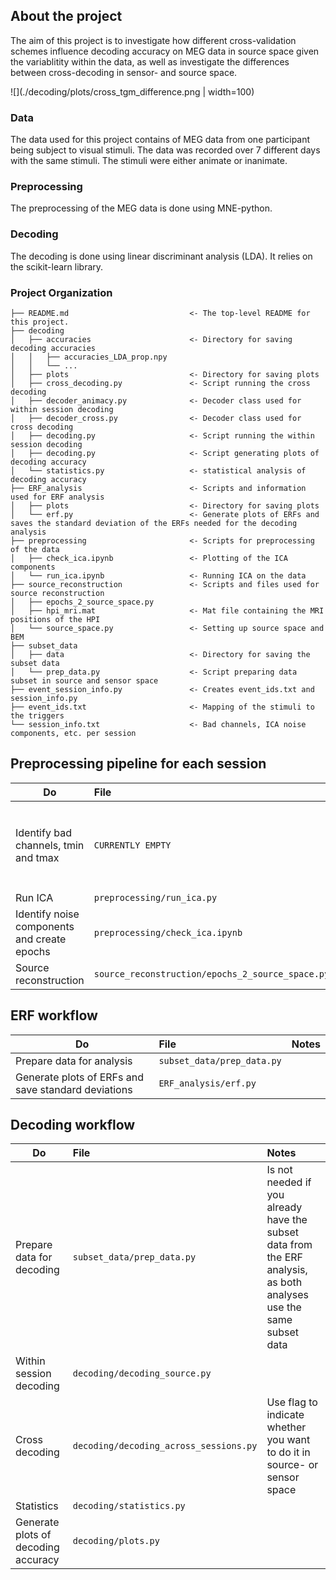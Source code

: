 
## About the project
The aim of this project is to investigate how different cross-validation schemes influence decoding accuracy on MEG data in source space given the variablitity within the data, as well as investigate the differences between cross-decoding in sensor- and source space.

![](./decoding/plots/cross_tgm_difference.png | width=100)

### Data
The data used for this project contains of MEG data from one participant being subject to visual stimuli. The data was recorded over 7 different days with the same stimuli. The stimuli were either animate or inanimate.

### Preprocessing
The preprocessing of the MEG data is done using MNE-python. 

### Decoding
The decoding is done using linear discriminant analysis (LDA). It relies on the scikit-learn library.

### Project Organization
```
├── README.md                           <- The top-level README for this project.  
├── decoding
│   ├── accuracies                      <- Directory for saving decoding accuracies
│   │   ├── accuracies_LDA_prop.npy
│   │   └── ...
│   ├── plots                           <- Directory for saving plots
│   ├── cross_decoding.py               <- Script running the cross decoding
│   ├── decoder_animacy.py              <- Decoder class used for within session decoding
│   ├── decoder_cross.py                <- Decoder class used for cross decoding
│   ├── decoding.py                     <- Script running the within session decoding
│   ├── decoding.py                     <- Script generating plots of decoding accuracy
│   └── statistics.py                   <- statistical analysis of decoding accuracy              
├── ERF_analysis                        <- Scripts and information used for ERF analysis
│   ├── plots                           <- Directory for saving plots
│   └── erf.py                          <- Generate plots of ERFs and saves the standard deviation of the ERFs needed for the decoding analysis
├── preprocessing                       <- Scripts for preprocessing of the data
│   ├── check_ica.ipynb                 <- Plotting of the ICA components
│   └── run_ica.ipynb                   <- Running ICA on the data
├── source_reconstruction               <- Scripts and files used for source reconstruction
│   ├── epochs_2_source_space.py
│   ├── hpi_mri.mat                     <- Mat file containing the MRI positions of the HPI
│   └── source_space.py                 <- Setting up source space and BEM
├── subset_data
│   ├── data                            <- Directory for saving the subset data
│   └── prep_data.py                    <- Script preparing data subset in source and sensor space
├── event_session_info.py               <- Creates event_ids.txt and session_info.py
├── event_ids.txt                       <- Mapping of the stimuli to the triggers
└── session_info.txt                    <- Bad channels, ICA noise components, etc. per session
```

## Preprocessing pipeline for each session
| Do | File | Notes |
|-----------|:------------|:--------|
Identify bad channels, tmin and tmax | ```CURRENTLY EMPTY``` | Add the channels, tmin and tmax to ```event_session_info.py```. Remember to run ```event_session_info.py``` after changing the values.
Run ICA | ```preprocessing/run_ica.py``` | 
Identify noise components and create epochs | ```preprocessing/check_ica.ipynb``` | Add noise components to ```event_session_info.py```
Source reconstruction | ```source_reconstruction/epochs_2_source_space.py``` | 

## ERF workflow
| Do | File | Notes |
|-----------|:------------|:--------|
Prepare data for analysis | ```subset_data/prep_data.py``` | 
Generate plots of ERFs and save standard deviations | ```ERF_analysis/erf.py``` |


## Decoding workflow
| Do | File | Notes |
|-----------|:------------|:--------|
Prepare data for decoding | ```subset_data/prep_data.py``` | Is not needed if you already have the subset data from the ERF analysis, as both analyses use the same subset data
Within session decoding | ```decoding/decoding_source.py``` |
Cross decoding | ```decoding/decoding_across_sessions.py``` | Use flag to indicate whether you want to do it in source- or sensor space
Statistics | ```decoding/statistics.py``` |
Generate plots of decoding accuracy | ```decoding/plots.py``` |
